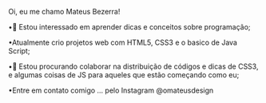 Oi, eu me chamo Mateus Bezerra!

•👀 Estou interessado em aprender dicas e conceitos sobre programação;

•Atualmente crio projetos web com HTML5, CSS3 e o basico de Java Script;

•💞️ Estou procurando colaborar na distribuição de códigos e dicas de CSS3, e algumas coisas de JS para aqueles que estão começando como eu;

•Entre em contato comigo ... pelo Instagram @omateusdesign
